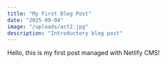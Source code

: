 ```yaml
---
title: "My First Blog Post"
date: "2025-09-04"
image: "/uploads/act2.jpg"
description: "Introductory blog post"
---
```


Hello, this is my first post managed with Netlify CMS!
